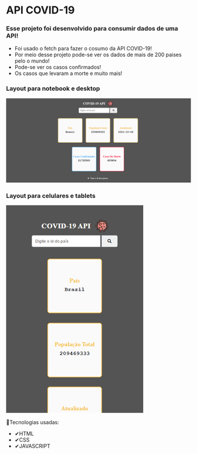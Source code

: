 # API COVID-19

### Esse projeto foi desenvolvido para consumir dados de uma API!

- Foi usado o fetch para fazer o cosumo da API COVID-19!
- Por meio desse projeto pode-se ver os dados de mais de 200 paises pelo o mundo!
- Pode-se ver os casos confirmados!
- Os casos que levaram a morte e muito mais!

### Layout para notebook e desktop

<img src="gif/api_covid_telanot.gif">


### Layout para celulares e tablets
<img src="gif//api_covid_telacll.gif">

🚀Tecnologias usadas:
- ✔HTML
- ✔CSS
- ✔JAVASCRIPT


